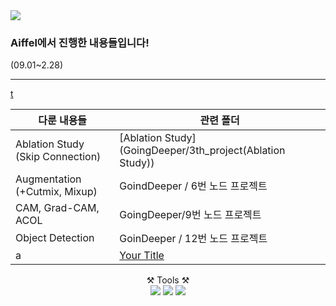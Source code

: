 <img src="https://capsule-render.vercel.app/api?type=waving&color=auto&height=200&section=header&text=Aiffel&fontSize=90" />

### Aiffel에서 진행한 내용들입니다!    

(09.01~2.28)
  
---
[t](Exploration(a))

|다룬 내용들   | 관련 폴더|
| --- | --- |
|Ablation Study (Skip Connection) | [Ablation Study](GoingDeeper/3th_project(Ablation Study))| 
|Augmentation (+Cutmix, Mixup)     |GoindDeeper / 6번 노드 프로젝트|
|CAM, Grad-CAM, ACOL | GoingDeeper/9번 노드 프로젝트|
|Object Detection | GoinDeeper / 12번 노드 프로젝트 |
|a|[Your Title](your-project-name/tree/master/your-subfolder)|

<div align="center"> ⚒️ Tools ⚒️ </div>
<div align="center">
	<img src="https://img.shields.io/badge/Python-3776AB?style=flat&logo=Python&logoColor=white" />
	<img src="https://img.shields.io/badge/Tensorflow-FF6F00?style=flat&logo=Tensorflow&logoColor=white" />
	<img src="https://img.shields.io/badge/scikit-learn-F7931E?style=flat&logo=scikit-learn&logoColor=white" />
</div>
